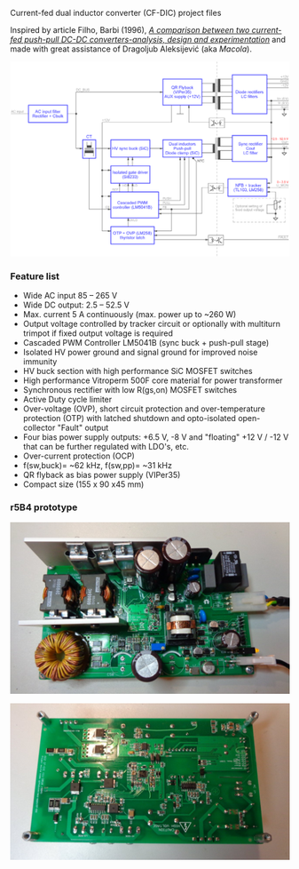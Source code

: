 Current-fed dual inductor converter (CF-DIC) project files

Inspired by article Filho, Barbi (1996), *[A comparison between two current-fed push-pull DC-DC converters-analysis, design and experimentation](https://www.researchgate.net/publication/3673781_A_comparison_between_two_current-fed_push-pull_DC-DC_converters-analysis_design_and_experimentation)* and made with great assistance of Dragoljub Aleksijević (aka *Macola*).

![Block diagram](Images/CF-DIC_block_diagram.png)

### Feature list

* Wide AC input 85 – 265 V
* Wide DC output: 2.5 – 52.5 V
* Max. current 5 A continuously (max. power up to ~260 W)
* Output voltage controlled by tracker circuit or optionally with multiturn trimpot if fixed output voltage is required
* Cascaded PWM Controller LM5041B (sync buck + push-pull stage)
* Isolated HV power ground and signal ground for improved noise immunity
* HV buck section with high performance SiC MOSFET switches
* High performance Vitroperm 500F core material for power transformer
* Synchronous rectifier with low R(gs,on) MOSFET switches
* Active Duty cycle limiter
* Over-voltage (OVP), short circuit protection and over-temperature protection (OTP) with latched shutdown and opto-isolated open-collector "Fault" output
* Four bias power supply outputs: +6.5 V, -8 V and "floating" +12 V / -12 V that can be further regulated with LDO's, etc.
* Over-current protection (OCP)
* f(sw,buck)= ~62 kHz, f(sw,pp)= ~31 kHz
* QR flyback as bias power supply (VIPer35)
* Compact size (155 x 90 x45 mm)

### r5B4 prototype

![PCB top layer](Images/CF-DIC_r5B4_top_view.jpg)

![PCB top layer](Images/CF-DIC_r5B4_bottom_view.jpg)



